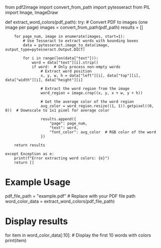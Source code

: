 from pdf2image import convert_from_path
import pytesseract
from PIL import Image, ImageDraw

def extract_word_colors(pdf_path):
    try:
        # Convert PDF to images (one image per page)
        images = convert_from_path(pdf_path)
        results = []

        for page_num, image in enumerate(images, start=1):
            # Use Tesseract to extract words with bounding boxes
            data = pytesseract.image_to_data(image, output_type=pytesseract.Output.DICT)

            for i in range(len(data["text"])):
                word = data["text"][i].strip()
                if word:  # Only process non-empty words
                    # Extract word position
                    x, y, w, h = data["left"][i], data["top"][i], data["width"][i], data["height"][i]
                    
                    # Extract the word region from the image
                    word_region = image.crop((x, y, x + w, y + h))
                    
                    # Get the average color of the word region
                    avg_color = word_region.resize((1, 1)).getpixel((0, 0))  # Downscale to 1x1 pixel for average color
                    
                    results.append({
                        "page": page_num,
                        "text": word,
                        "font_color": avg_color  # RGB color of the word
                    })

        return results

    except Exception as e:
        print(f"Error extracting word colors: {e}")
        return []

# Example Usage
pdf_file_path = "example.pdf"  # Replace with your PDF file path
word_color_data = extract_word_colors(pdf_file_path)

# Display results
for item in word_color_data[:10]:  # Display the first 10 words with colors
    print(item)
